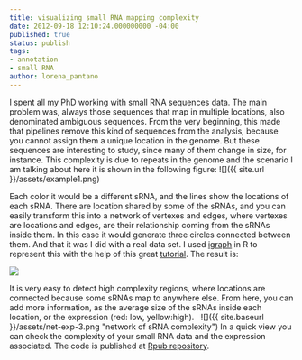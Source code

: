 ```yaml
---
title: visualizing small RNA mapping complexity
date: 2012-09-18 12:10:24.000000000 -04:00
published: true
status: publish
tags:
- annotation
- small RNA
author: lorena_pantano
---
```


I spent all my PhD working with small RNA sequences data. The main problem was, always those sequences that map in multiple locations, also denominated ambiguous sequences. From the very beginning, this made that pipelines remove this kind of sequences from the analysis, because you cannot assign them a unique location in the genome. But these sequences are interesting to study, since many of them change in size, for instance. This complexity is due to repeats in the genome and the scenario I am talking about here it is shown in the following figure: ![]({{ site.url }}/assets/example1.png)

 Each color it would be a different sRNA, and the lines show the locations of each sRNA. There are location shared by some of the sRNAs, and you can easily transform this into a network of vertexes and edges, where vertexes are locations and edges, are their relationship coming from the sRNAs inside them. In this case it would generate three circles connected between them. And that it was I did with a real data set. I used [igraph](http://igraph.sourceforge.net/ "igraph") in R to represent this with the help of this great [tutorial](http://nsaunders.wordpress.com/2010/04/21/experiments-with-igraph/ "igraph tutorial"). The result is:

![](../images/network.png)

  It is very easy to detect high complexity regions, where locations are connected because some sRNAs map to anywhere else. From here, you can add more information, as the average size of the sRNAs inside each location, or the expression (red: low, yellow:high).   ![]({{ site.baseurl }}/assets/net-exp-3.png "network of sRNA complexity") In a quick view you can check the complexity of your small RNA data and the expression associated. The code is published at [Rpub repository](http://rpubs.com/lpantano/1719 "sRNA mappability").
